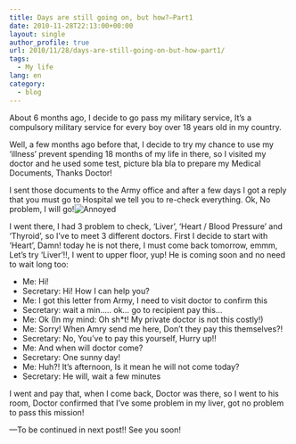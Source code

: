 ```yaml
---
title: Days are still going on, but how?–Part1
date: 2010-11-28T22:13:00+00:00
layout: single
author_profile: true
url: 2010/11/28/days-are-still-going-on-but-how-part1/
tags:
  - My life
lang: en
category: 
  - blog
---
```

About 6 months ago, I decide to go pass my military service, It’s a compulsory military service for every boy over 18 years old in my country.

Well, a few months ago before that, I decide to try my chance to use my ‘illness’ prevent spending 18 months of my life in there, so I visited my doctor and he used some test, picture bla bla to prepare my Medical Documents, Thanks Doctor!

I sent those documents to the Army office and after a few days I got a reply that you must go to Hospital we tell you to re-check everything. Ok, No problem, I will go!![Annoyed](http://lh6.ggpht.com/_vaUVXcmC3OI/TPLUFFvfOfI/AAAAAAAADQQ/shsuex5uY_w/wlEmoticon-annoyed%5B2%5D.png?imgmax=800) 

I went there, I had 3 problem to check, ‘Liver’, ‘Heart / Blood Pressure’ and ‘Thyroid’, so I’ve to meet 3 different doctors. First I decide to start with ‘Heart’, Damn! today he is not there, I must come back tomorrow, emmm, Let’s try ‘Liver’!!, I went to upper floor, yup! He is coming soon and no need to wait long too:

  * Me: Hi!
  * Secretary: Hi! How I can help you?
  * Me: I got this letter from Army, I need to visit doctor to confirm this
  * Secretary: wait a min….. ok… go to recipient pay this…
  * Me: Ok (In my mind: Oh sh*t! My private doctor is not this costly!)
  * Me: Sorry! When Amry send me here, Don’t they pay this themselves?!
  * Secretary: No, You’ve to pay this yourself, Hurry up!!
  * Me: And when will doctor come?
  * Secretary: One sunny day!
  * Me: Huh?! It’s afternoon, Is it mean he will not come today?
  * Secretary: He will, wait a few minutes

I went and pay that, when I come back, Doctor was there, so I went to his room, Doctor confirmed that I’ve some problem in my liver, got no problem to pass this mission!

—To be continued in next post!! See you soon!